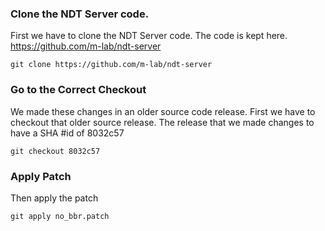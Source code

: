 ### Clone the NDT Server code.
First we have to clone the NDT Server code. The code is kept here.
https://github.com/m-lab/ndt-server

```git
git clone https://github.com/m-lab/ndt-server
```

### Go to the Correct Checkout
We made these changes in an older source code release. 
First we have to checkout that older source release.
The release that we made changes to have a SHA #id of 8032c57

```git
git checkout 8032c57
```

### Apply Patch 
Then apply the patch 

```git
git apply no_bbr.patch
```
